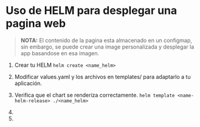 # Uso de HELM para desplegar una pagina web
> **NOTA:** El contenido de la pagina esta almacenado en un configmap, sin embargo, se puede crear una image personalizada y desplegar la app basandose en esa imagen.

1) Crear tu HELM
   ```helm create <name_helm>```

2) Modificar values.yaml y los archivos en templates/ para adaptarlo a tu aplicación.
3) Verifica que el chart se renderiza correctamente.
```helm template <name-helm-release> ./<name_helm>```
4) 
5) 
